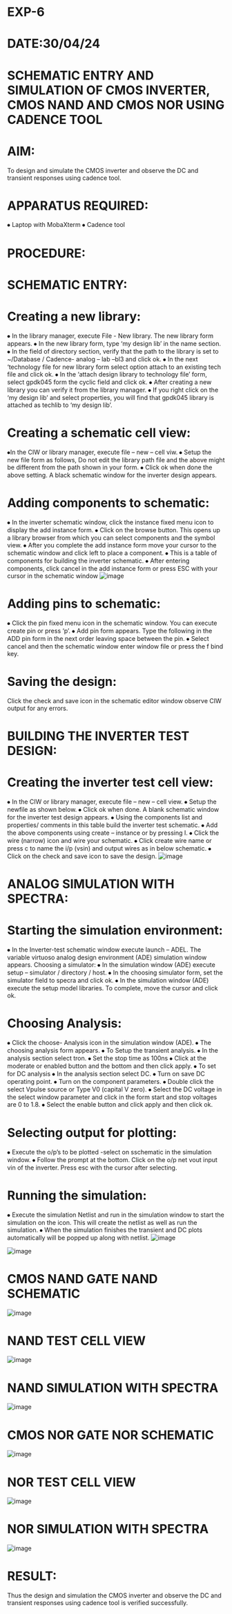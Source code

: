 # EXP-6
# DATE:30/04/24

# SCHEMATIC ENTRY AND SIMULATION OF CMOS INVERTER, CMOS NAND AND CMOS NOR USING CADENCE TOOL

# AIM: 
To design and simulate the CMOS inverter and observe the DC and transient responses using cadence tool.

# APPARATUS REQUIRED:
⦁ Laptop with MobaXterm
⦁ Cadence tool

# PROCEDURE:

# SCHEMATIC ENTRY:

# Creating a new library:
 ⦁ In the library manager, execute File - New library. The new library form appears. ⦁ In the new library form, type ‘my design lib’ in the name section. ⦁ In the field of directory section, verify that the path to the library is set to ~/Database / Cadence- analog – lab –bl3 and click ok. ⦁ In the next ‘technology file for new library form select option attach to an existing tech file and click ok. ⦁ In the ‘attach design library to technology file’ form, select gpdk045 form the cyclic field and click ok. ⦁ After creating a new library you can verify it from the library manager. ⦁ If you right click on the ‘my design lib’ and select properties, you will find that gpdk045 library is attached as techlib to ‘my design lib’.

 # Creating a schematic cell view:
⦁In the CIW or library manager, execute file – new – cell viw. ⦁ Setup the new file form as follows, Do not edit the library path file and the above might be different from the path shown in your form. ⦁ Click ok when done the above setting. A black schematic window for the inverter design appears.

# Adding components to schematic:
⦁ In the inverter schematic window, click the instance fixed menu icon to display the add instance form. ⦁ Click on the browse button. This opens up a library browser from which you can select components and the symbol view. ⦁ After you complete the add instance form move your cursor to the schematic window and click left to place a component. ⦁ This is a table of components for building the inverter schematic. ⦁ After entering components, click cancel in the add instance form or press ESC with your cursor in the schematic window
![image](https://github.com/prithyusha/VLSI-LAB-EXP-6/assets/159164885/86bb3db0-34a5-4da9-8b97-0eba5b7be210)

# Adding pins to schematic:
⦁ Click the pin fixed menu icon in the schematic window. You can execute create pin or press ‘p’. ⦁ Add pin form appears. Type the following in the ADD pin form in the next order leaving space between the pin. ⦁ Select cancel and then the schematic window enter window file or press the f bind key.

# Saving the design:
Click the check and save icon in the schematic editor window observe CIW output for any errors.

# BUILDING THE INVERTER TEST DESIGN:

# Creating the inverter test cell view:
⦁ In the CIW or library manager, execute file – new – cell view. ⦁ Setup the newfile as shown below. ⦁ Click ok when done. A blank schematic window for the inverter test design appears. ⦁ Using the components list and properties/ comments in this table build the inverter test schematic. ⦁ Add the above components using create – instance or by pressing I. ⦁ Click the wire (narrow) icon and wire your schematic. ⦁ Click create wire name or press c to name the i/p (vsin) and output wires as in below schematic. ⦁ Click on the check and save icon to save the design.
![image](https://github.com/prithyusha/VLSI-LAB-EXP-6/assets/159164885/52f46968-e1ac-464a-aad0-799bbdd5b8a1)

# ANALOG SIMULATION WITH SPECTRA:

# Starting the simulation environment:
⦁ In the Inverter-test schematic window execute launch – ADEL. The variable virtuoso analog design environment (ADE) simulation window appears. Choosing a simulator: ⦁ In the simulation window (ADE) execute setup – simulator / directory / host. ⦁ In the choosing simulator form, set the simulator field to specra and click ok. ⦁ In the simulation window (ADE) execute the setup model libraries. To complete, move the cursor and click ok.

# Choosing Analysis:
⦁ Click the choose- Analysis icon in the simulation window (ADE). ⦁ The choosing analysis form appears. ⦁ To Setup the transient analysis. ⦁ In the analysis section select tron. ⦁ Set the stop time as 100ns ⦁ Click at the moderate or enabled button and the bottom and then click apply. ⦁ To set for DC analysis ⦁ In the analysis section select DC. ⦁ Turn on save DC operating point. ⦁ Turn on the component parameters. ⦁ Double click the select Vpulse source or Type V0 (capital V zero). ⦁ Select the DC voltage in the select window parameter and click in the form start and stop voltages are 0 to 1.8. ⦁ Select the enable button and click apply and then click ok.

# Selecting output for plotting:
⦁ Execute the o/p’s to be plotted -select on sschematic in the simulation window. ⦁ Follow the prompt at the bottom. Click on the o/p net vout input vin of the inverter. Press esc with the cursor after selecting.

# Running the simulation:
⦁ Execute the simulation Netlist and run in the simulation window to start the simulation on the icon. This will create the netlist as well as run the simulation. ⦁ When the simulation finishes the transient and DC plots automatically will be popped up along with netlist.
![image](https://github.com/prithyusha/VLSI-LAB-EXP-6/assets/159164885/13542dac-0317-4ba4-b9b0-af101817c28e)

![image](https://github.com/prithyusha/VLSI-LAB-EXP-6/assets/159164885/51193adc-31dc-48dc-9aa1-1f4308149ca0)

# CMOS NAND GATE NAND SCHEMATIC
![image](https://github.com/prithyusha/VLSI-LAB-EXP-6/assets/159164885/f6e7c8b7-b17c-4148-8882-e163e0d2ecf7)

# NAND TEST CELL VIEW
![image](https://github.com/prithyusha/VLSI-LAB-EXP-6/assets/159164885/cda881b3-3d72-43c8-bf65-0601059b2ca9)

# NAND SIMULATION WITH SPECTRA
![image](https://github.com/prithyusha/VLSI-LAB-EXP-6/assets/159164885/6e7b2803-a3f0-4b8c-8b28-3f7c95e0d6e5)

# CMOS NOR GATE NOR SCHEMATIC
![image](https://github.com/prithyusha/VLSI-LAB-EXP-6/assets/159164885/d6b11339-07cc-4388-ab5d-5566b7a10ef5)

# NOR TEST CELL VIEW
![image](https://github.com/prithyusha/VLSI-LAB-EXP-6/assets/159164885/689e934e-bd17-4ba0-a6f1-a80b62287422)

# NOR SIMULATION WITH SPECTRA
![image](https://github.com/prithyusha/VLSI-LAB-EXP-6/assets/159164885/f3a16798-3e9d-4b69-85cd-0a21be237c16)

# RESULT:
Thus the design and simulation the CMOS inverter and observe the DC and transient responses using cadence tool is verified successfully.


